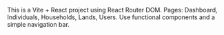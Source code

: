 <!-- Use this file to provide workspace-specific custom instructions to Copilot. For more details, visit https://code.visualstudio.com/docs/copilot/copilot-customization#_use-a-githubcopilotinstructionsmd-file -->

This is a Vite + React project using React Router DOM. Pages: Dashboard, Individuals, Households, Lands, Users. Use functional components and a simple navigation bar.
